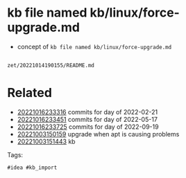 # kb file named kb/linux/force-upgrade.md

- concept of `kb file named kb/linux/force-upgrade.md`

```
```

` zet/20221014190155/README.md `

# Related

- [20221016233316](/zet/20221016233316/README.md) commits for day of 2022-02-21
- [20221016233451](/zet/20221016233451/README.md) commits for day of 2022-05-17
- [20221016233725](/zet/20221016233725/README.md) commits for day of 2022-09-19
- [20221003150159](/zet/20221003150159/README.md) upgrade when apt is causing problems
- [20221003151443](/zet/20221003151443/README.md) kb

Tags:

    #idea #kb_import
